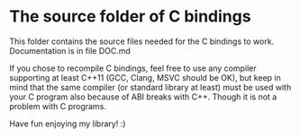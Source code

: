 # The source folder of C bindings

This folder contains the source files needed for the C bindings to work.
Documentation is in file DOC.md

If you chose to recompile C bindings, feel free to use any compiler supporting at
least C++11 (GCC, Clang, MSVC should be OK), but keep in mind that the same compiler (or
standard library at least) must be used with your C program also because of ABI breaks with C++.
Though it is not a problem with C programs.

Have fun enjoying my library! :)

